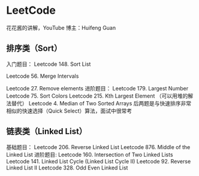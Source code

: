 # LeetCode
花花酱的讲解，YouTube 博主：Huifeng Guan
## 排序类（Sort）
入门题目：
Leetcode 148. Sort List

Leetcode 56. Merge Intervals

Leetcode 27. Remove elements
进阶题目：
Leetcode 179. Largest Number
Leetcode 75. Sort Colors
Leetcode 215. Kth Largest Element （可以用堆的解法替代）
Leetcode 4. Median of Two Sorted Arrays
后两题是与快速排序非常相似的快速选择（Quick Select）算法，面试中很常考

## 链表类（Linked List）
基础题目：
Leetcode 206. Reverse Linked List
Leetcode 876. Middle of the Linked List
进阶题目:
Leetcode 160. Intersection of Two Linked Lists
Leetcode 141. Linked List Cycle (Linked List Cycle II)
Leetcode 92. Reverse Linked List II
Leetcode 328. Odd Even Linked List


